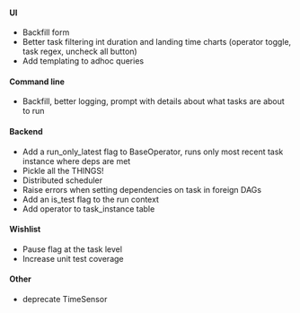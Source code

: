 #### UI
* Backfill form
* Better task filtering int duration and landing time charts (operator toggle, task regex, uncheck all button)
* Add templating to adhoc queries

#### Command line
* Backfill, better logging, prompt with details about what tasks are about to run

#### Backend
* Add a run_only_latest flag to BaseOperator, runs only most recent task instance where deps are met
* Pickle all the THINGS!
* Distributed scheduler
* Raise errors when setting dependencies on task in foreign DAGs
* Add an is_test flag to the run context
* Add operator to task_instance table

#### Wishlist
* Pause flag at the task level
* Increase unit test coverage

#### Other
* deprecate TimeSensor
